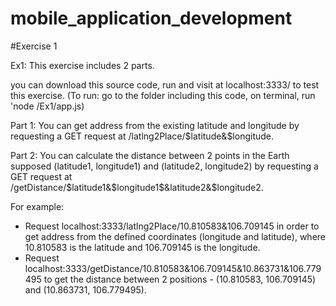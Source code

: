 # mobile_application_development

#Exercise 1

Ex1: This exercise includes 2 parts.

you can download this source code, run and visit at localhost:3333/ to test this exercise. (To run: go to the folder including this code, on terminal, run 'node /Ex1/app.js)

Part 1: You can get address from the existing latitude and longitude by requesting a GET request at /latlng2Place/$latitude&$longitude.

Part 2: You can calculate the distance between 2 points in the Earth supposed (latitude1, longitude1) and (latitude2, longitude2) by requesting a GET request at /getDistance/$latitude1&$longitude1$&latitude2&$longitude2.

For example:
- Request localhost:3333/latlng2Place/10.810583&106.709145 in order to get address from the defined coordinates (longitude and latitude), where 10.810583 is the latitude and 106.709145 is the longitude.
- Request localhost:3333/getDistance/10.810583&106.709145&10.863731&106.779495 to get the distance between 2 positions - (10.810583, 106.709145) and (10.863731, 106.779495).
  
